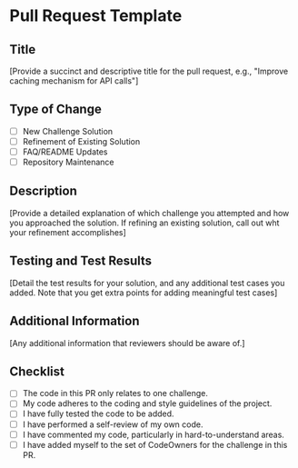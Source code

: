 # Pull Request Template

## Title
[Provide a succinct and descriptive title for the pull request, e.g., "Improve caching mechanism for API calls"]

## Type of Change
- [ ] New Challenge Solution
- [ ] Refinement of Existing Solution
- [ ] FAQ/README Updates
- [ ] Repository Maintenance

## Description
[Provide a detailed explanation of which challenge you attempted and how you approached the solution. If refining an existing solution, call out wht your refinement accomplishes]

## Testing and Test Results
[Detail the test results for your solution, and any additional test cases you added. Note that you get extra points for adding meaningful test cases]

## Additional Information
[Any additional information that reviewers should be aware of.]

## Checklist
- [ ] The code in this PR only relates to one challenge.
- [ ] My code adheres to the coding and style guidelines of the project.
- [ ] I have fully tested the code to be added.
- [ ] I have performed a self-review of my own code.
- [ ] I have commented my code, particularly in hard-to-understand areas.
- [ ] I have added myself to the set of CodeOwners for the challenge in this PR.